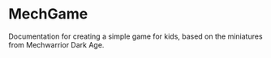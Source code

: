 # MechGame
Documentation for creating a simple game for kids, based on the miniatures from Mechwarrior Dark Age. 
